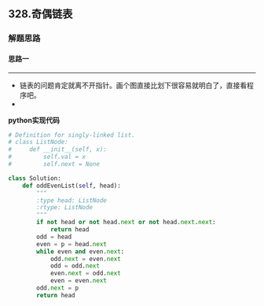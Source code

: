 ## 328.奇偶链表
### 解题思路
#### 思路一
****
- 链表的问题肯定就离不开指针。画个图直接比划下很容易就明白了，直接看程序吧。
- 
**python实现代码**
```python
# Definition for singly-linked list.
# class ListNode:
#     def __init__(self, x):
#         self.val = x
#         self.next = None

class Solution:
    def oddEvenList(self, head):
        """
        :type head: ListNode
        :rtype: ListNode
        """
        if not head or not head.next or not head.next.next:
            return head
        odd = head
        even = p = head.next
        while even and even.next:
            odd.next = even.next
            odd = odd.next
            even.next = odd.next
            even = even.next
        odd.next = p
        return head

```

